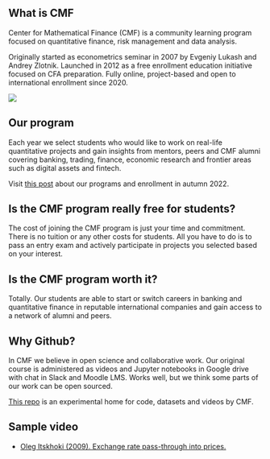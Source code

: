 ## What is CMF

Center for Mathematical Finance (CMF) is a community learning program focused on quantitative finance, risk management and data analysis.

Originally started as econometrics seminar in 2007 by Evgeniy Lukash and Andrey Zlotnik.
Launched in 2012 as a free enrollment education initiative focused on CFA preparation. Fully online, project-based and open to international enrollment since 2020.

![](https://finec.mgimo.ru/blog/cmf-for-quantative-finance-fall-2022/cmf1.jpg)

## Our program

Each year we select students who would like to work on real-life quantitative projects and 
gain insights from mentors, peers and CMF alumni covering banking, trading, finance, economic research and frontier areas such as digital assets and fintech. 

Visit [this post](https://www.linkedin.com/feed/update/urn:li:activity:6957988000706273281/) about our programs and enrollment in autumn 2022.

## Is the CMF program really free for students?

The cost of joining the CMF program is just your time and commitment. There is no tuition or any other costs for students. All you have to do is to pass an entry exam and actively participate in projects you selected based on your interest.

## Is the CMF program worth it?

Totally. Our students are able to start or switch careers in banking and quantitative finance in reputable international companies and gain access to a network of alumni and peers.

## Why Github?

In CMF we believe in open science and collaborative work. Our original course is administered as videos and Jupyter notebooks in Google drive with chat in Slack and Moodle LMS. Works well, but we think some parts of our work can be open sourced. 

[This repo](https://github.com/epogrebnyak/cmf-team) is an experimental home for code, datasets and videos by CMF.

## Sample video

- [Oleg Itskhoki (2009). Exchange rate pass-through into prices.](https://www.youtube.com/watch?v=Q0zpI8zoo10)
